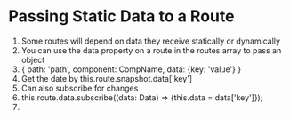 # Passing Static Data to a Route
01. Some routes will depend on data they receive statically or dynamically
02. You can use the data property on a route in the routes array to pass an object
03. { path: 'path', component: CompName, data: {key: 'value'} }
04. Get the date by this.route.snapshot.data['key']
05. Can also subscribe for changes
06. this.route.data.subscribe((data: Data) => {this.data = data['key']});
07. 